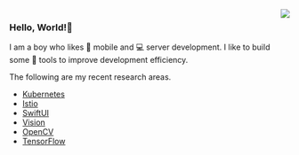 <img align="right" src="https://github-readme-stats.vercel.app/api?username=catchzeng&show_icons=true&icon_color=CE1D2D&text_color=718096&bg_color=ffffff&hide_title=true" />

### Hello, World!👋

I am a boy who likes :iphone: mobile and :computer: server development. I like to build some :hammer: tools to improve development efficiency.

The following are my recent research areas.

- [Kubernetes](https://kubernetes.io/)
- [Istio](https://istio.io/)
- [SwiftUI](https://developer.apple.com/xcode/swiftui/)
- [Vision](https://developer.apple.com/documentation/vision/)
- [OpenCV](https://opencv.org/)
- [TensorFlow](https://tensorflow.google.cn/)
